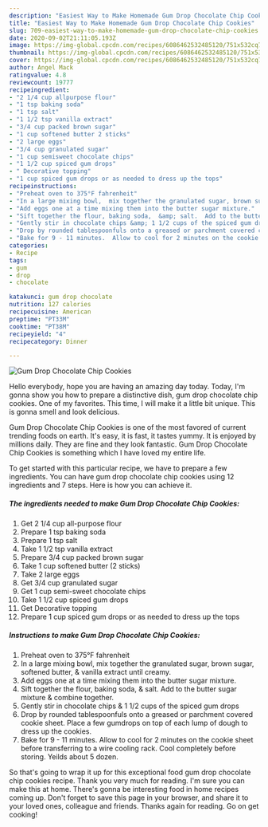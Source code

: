 ```yaml
---
description: "Easiest Way to Make Homemade Gum Drop Chocolate Chip Cookies"
title: "Easiest Way to Make Homemade Gum Drop Chocolate Chip Cookies"
slug: 709-easiest-way-to-make-homemade-gum-drop-chocolate-chip-cookies
date: 2020-09-02T21:11:05.193Z
image: https://img-global.cpcdn.com/recipes/6086462532485120/751x532cq70/gum-drop-chocolate-chip-cookies-recipe-main-photo.jpg
thumbnail: https://img-global.cpcdn.com/recipes/6086462532485120/751x532cq70/gum-drop-chocolate-chip-cookies-recipe-main-photo.jpg
cover: https://img-global.cpcdn.com/recipes/6086462532485120/751x532cq70/gum-drop-chocolate-chip-cookies-recipe-main-photo.jpg
author: Angel Mack
ratingvalue: 4.8
reviewcount: 19777
recipeingredient:
- "2 1/4 cup allpurpose flour"
- "1 tsp baking soda"
- "1 tsp salt"
- "1 1/2 tsp vanilla extract"
- "3/4 cup packed brown sugar"
- "1 cup softened butter 2 sticks"
- "2 large eggs"
- "3/4 cup granulated sugar"
- "1 cup semisweet chocolate chips"
- "1 1/2 cup spiced gum drops"
- " Decorative topping"
- "1 cup spiced gum drops or as needed to dress up the tops"
recipeinstructions:
- "Preheat oven to 375°F fahrenheit"
- "In a large mixing bowl,  mix together the granulated sugar, brown sugar, softened butter, &amp; vanilla extract until creamy."
- "Add eggs one at a time mixing them into the butter sugar mixture."
- "Sift together the flour, baking soda,  &amp; salt.  Add to the butter sugar mixture &amp; combine together."
- "Gently stir in chocolate chips &amp; 1 1/2 cups of the spiced gum drops"
- "Drop by rounded tablespoonfuls onto a greased or parchment covered cookie sheet. Place a few gumdrops on top of each lump of dough to dress up the cookies."
- "Bake for 9 - 11 minutes.  Allow to cool for 2 minutes on the cookie sheet before transferring to a wire cooling rack. Cool completely before storing. Yeilds about 5 dozen."
categories:
- Recipe
tags:
- gum
- drop
- chocolate

katakunci: gum drop chocolate 
nutrition: 127 calories
recipecuisine: American
preptime: "PT33M"
cooktime: "PT38M"
recipeyield: "4"
recipecategory: Dinner

---
```



![Gum Drop Chocolate Chip Cookies](https://img-global.cpcdn.com/recipes/6086462532485120/751x532cq70/gum-drop-chocolate-chip-cookies-recipe-main-photo.jpg)

Hello everybody, hope you are having an amazing day today. Today, I'm gonna show you how to prepare a distinctive dish, gum drop chocolate chip cookies. One of my favorites. This time, I will make it a little bit unique. This is gonna smell and look delicious.



Gum Drop Chocolate Chip Cookies is one of the most favored of current trending foods on earth. It's easy, it is fast, it tastes yummy. It is enjoyed by millions daily. They are fine and they look fantastic. Gum Drop Chocolate Chip Cookies is something which I have loved my entire life.


To get started with this particular recipe, we have to prepare a few ingredients. You can have gum drop chocolate chip cookies using 12 ingredients and 7 steps. Here is how you can achieve it.

<!--inarticleads1-->

##### The ingredients needed to make Gum Drop Chocolate Chip Cookies:

1. Get 2 1/4 cup all-purpose flour
1. Prepare 1 tsp baking soda
1. Prepare 1 tsp salt
1. Take 1 1/2 tsp vanilla extract
1. Prepare 3/4 cup packed brown sugar
1. Take 1 cup softened butter (2 sticks)
1. Take 2 large eggs
1. Get 3/4 cup granulated sugar
1. Get 1 cup semi-sweet chocolate chips
1. Take 1 1/2 cup spiced gum drops
1. Get  Decorative topping
1. Prepare 1 cup spiced gum drops or as needed to dress up the tops




<!--inarticleads2-->

##### Instructions to make Gum Drop Chocolate Chip Cookies:

1. Preheat oven to 375°F fahrenheit
1. In a large mixing bowl,  mix together the granulated sugar, brown sugar, softened butter, &amp; vanilla extract until creamy.
1. Add eggs one at a time mixing them into the butter sugar mixture.
1. Sift together the flour, baking soda,  &amp; salt.  Add to the butter sugar mixture &amp; combine together.
1. Gently stir in chocolate chips &amp; 1 1/2 cups of the spiced gum drops
1. Drop by rounded tablespoonfuls onto a greased or parchment covered cookie sheet. Place a few gumdrops on top of each lump of dough to dress up the cookies.
1. Bake for 9 - 11 minutes.  Allow to cool for 2 minutes on the cookie sheet before transferring to a wire cooling rack. Cool completely before storing. Yeilds about 5 dozen.




So that's going to wrap it up for this exceptional food gum drop chocolate chip cookies recipe. Thank you very much for reading. I'm sure you can make this at home. There's gonna be interesting food in home recipes coming up. Don't forget to save this page in your browser, and share it to your loved ones, colleague and friends. Thanks again for reading. Go on get cooking!
